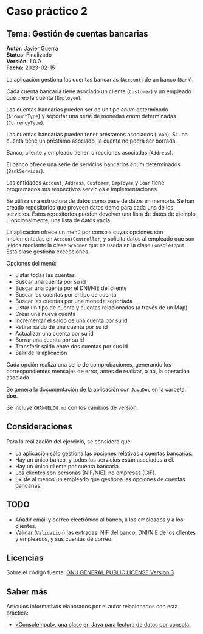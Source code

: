 Caso práctico 2
===============

Tema: Gestión de cuentas bancarias
----------------------------------

__Autor__: Javier Guerra  
__Status__: Finalizado  
__Versión__: 1.0.0  
__Fecha__: 2023-02-15  

La aplicación gestiona las cuentas bancarias (`Account`) de un banco (`Bank`).

Cada cuenta bancaria tiene asociado un cliente (`Customer`) y un empleado que creó la cuenta (`Employee`).

Las cuentas bancarias pueden ser de un tipo _enum_ determinado (`AccountType`) y soportar una serie de monedas _enum_ determinadas (`CurrencyType`).

Las cuentas bancarias pueden tener préstamos asociados (`Loan`). Si una cuenta tiene un préstamo asociado, la cuenta no podrá ser borrada. 

Banco, cliente y empleado tienen direcciones asociadas (`Address`).

El banco ofrece una serie de servicios bancarios _enum_ determinados (`BankServices`).

Las entidades `Account`, `Address`, `Customer`, `Employee` y `Loan` tiene programados sus respectivos servicios e implementaciones.

Se utiliza una estructura de datos como base de datos en memoria. Se han creado repositorios que proveen datos demo para cada una de los servicios. Estos repositorios pueden devolver una lista de datos de ejemplo, u opcionalmente, una lista de datos vacía.

La aplicación ofrece un menú por consola cuyas opciones son implementadas en `AccountController`, y solicita datos al empleado que son leídos mediante la clase `Scanner` que es usada en la clase `ConsoleInput`. Esta clase gestiona excepciones.

Opciones del menú:

* Listar todas las cuentas
* Buscar una cuenta por su id
* Buscar una cuenta por el DNI/NIE del cliente
* Buscar las cuentas por el tipo de cuenta
* Buscar las cuentas por una moneda soportada
* Listar un tipo de cuenta y cuentas relacionadas (a través de un Map)  
* Crear una nueva cuenta
* Incrementar el saldo de una cuenta por su id
* Retirar saldo de una cuenta por su id
* Actualizar una cuenta por su id
* Borrar una cuenta por su id
* Transferir saldo entre dos cuentas por sus id
* Salir de la aplicación

Cada opción realiza una serie de comprobaciones, generando los correspondientes mensajes de error, antes de realizar, o no, la operación asociada.

Se genera la documentación de la aplicación con `JavaDoc` en la carpeta: __doc__.

Se incluye `CHANGELOG.md` con los cambios de versión.  

## Consideraciones

Para la realización del ejercicio, se considera que:  

- La aplicación sólo gestiona las opciones relativas a cuentas bancarias.  
- Hay un único banco, y todos los servicios están asociados a él.  
- Hay un único cliente por cuenta bancaria. 
- Los clientes son personas (NIF/NIE), no empresas (CIF).
- Existe al menos un empleado que gestiona las opciones de cuentas bancarias.  

## TODO

- Añadir email y correo electrónico al banco, a los empleados y a los clientes.
- Validar (`Validation`) las entradas: NIF del banco, DNI/NIE de los clientes y empleados, y sus cuentas de correo.  

## Licencias

Sobre el código fuente: [GNU GENERAL PUBLIC LICENSE Version 3](LICENSE)

## Saber más

Artículos informativos elaborados por el autor relacionados con esta práctica:

- [«ConsoleInput», una clase en Java para lectura de datos por consola.](https://javguerra.github.io/2023-01-31-clase-scanner-java/) 
